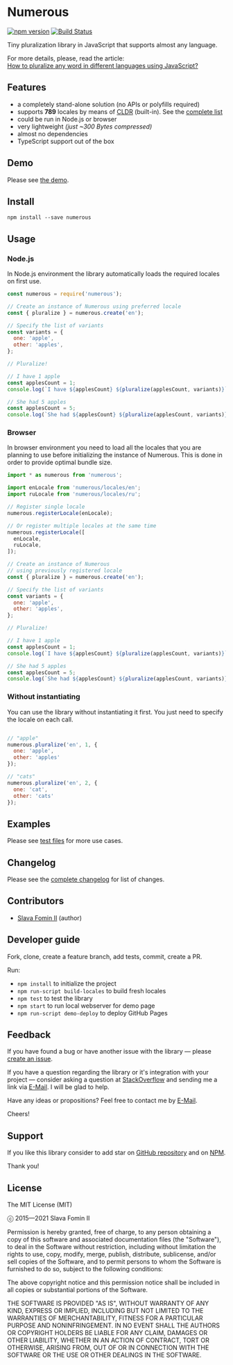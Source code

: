 
# Numerous

[![npm version](https://badge.fury.io/js/numerous.svg)][repo-npm]
[![Build Status](https://travis-ci.org/betsol/numerous.svg)](https://travis-ci.org/betsol/numerous)


Tiny pluralization library in JavaScript that supports almost any language.

For more details, please, read the article:<br>
[How to pluralize any word in different languages using JavaScript?][article]


## Features

- a completely stand-alone solution (no APIs or polyfills required)
- supports **789** locales by means of [CLDR][lib-cldr] (built-in).
  See the [complete list][locales]
- could be run in Node.js or browser
- very lightweight *(just ~300 Bytes compressed)*
- almost no dependencies
- TypeScript support out of the box


## Demo

Please see [the demo][site].


## Install

```shell
npm install --save numerous
```


## Usage

### Node.js

In Node.js environment the library automatically loads
the required locales on first use.

```js
const numerous = require('numerous');

// Create an instance of Numerous using preferred locale
const { pluralize } = numerous.create('en');

// Specify the list of variants
const variants = {
  one: 'apple',
  other: 'apples',
};

// Pluralize!

// I have 1 apple
const applesCount = 1;
console.log(`I have ${applesCount} ${pluralize(applesCount, variants)}`);

// She had 5 apples
const applesCount = 5;
console.log(`She had ${applesCount} ${pluralize(applesCount, variants)}`);
```


### Browser

In browser environment you need to load all the locales that you are
planning to use before initializing the instance of Numerous.
This is done in order to provide optimal bundle size.

```js
import * as numerous from 'numerous';

import enLocale from 'numerous/locales/en';
import ruLocale from 'numerous/locales/ru';

// Register single locale
numerous.registerLocale(enLocale);

// Or register multiple locales at the same time
numerous.registerLocale([
  enLocale,
  ruLocale,
]);

// Create an instance of Numerous
// using previously registered locale
const { pluralize } = numerous.create('en');

// Specify the list of variants
const variants = {
  one: 'apple',
  other: 'apples',
};

// Pluralize!

// I have 1 apple
const applesCount = 1;
console.log(`I have ${applesCount} ${pluralize(applesCount, variants)}`);

// She had 5 apples
const applesCount = 5;
console.log(`She had ${applesCount} ${pluralize(applesCount, variants)}`);
```


### Without instantiating

You can use the library without instantiating it first.
You just need to specify the locale on each call.

```js

// "apple"
numerous.pluralize('en', 1, {
  one: 'apple',
  other: 'apples'
});

// "cats"
numerous.pluralize('en', 2, {
  one: 'cat',
  other: 'cats'
});
```

## Examples

Please see [test files](./test) for more use cases.


## Changelog

Please see the [complete changelog][changelog] for list of changes.


## Contributors

- [Slava Fomin II](https://github.com/slavafomin) (author)


## Developer guide

Fork, clone, create a feature branch, add tests, commit, create a PR.

Run:

- `npm install` to initialize the project
- `npm run-script build-locales` to build fresh locales
- `npm test` to test the library
- `npm start` to run local webserver for demo page
- `npm run-script demo-deploy` to deploy GitHub Pages


## Feedback

If you have found a bug or have another issue with the library —
please [create an issue][new-issue].

If you have a question regarding the library or it's integration with your project —
consider asking a question at [StackOverflow][so-ask] and sending me a
link via [E-Mail][email]. I will be glad to help.

Have any ideas or propositions? Feel free to contact me by [E-Mail][email].

Cheers!


## Support

If you like this library consider to add star on [GitHub repository][repo-gh]
and on [NPM][repo-npm].

Thank you!


## License

The MIT License (MIT)

ⓒ 2015—2021 Slava Fomin II

Permission is hereby granted, free of charge, to any person obtaining a copy
of this software and associated documentation files (the "Software"), to deal
in the Software without restriction, including without limitation the rights
to use, copy, modify, merge, publish, distribute, sublicense, and/or sell
copies of the Software, and to permit persons to whom the Software is
furnished to do so, subject to the following conditions:

The above copyright notice and this permission notice shall be included in
all copies or substantial portions of the Software.

THE SOFTWARE IS PROVIDED "AS IS", WITHOUT WARRANTY OF ANY KIND, EXPRESS OR
IMPLIED, INCLUDING BUT NOT LIMITED TO THE WARRANTIES OF MERCHANTABILITY,
FITNESS FOR A PARTICULAR PURPOSE AND NONINFRINGEMENT. IN NO EVENT SHALL THE
AUTHORS OR COPYRIGHT HOLDERS BE LIABLE FOR ANY CLAIM, DAMAGES OR OTHER
LIABILITY, WHETHER IN AN ACTION OF CONTRACT, TORT OR OTHERWISE, ARISING FROM,
OUT OF OR IN CONNECTION WITH THE SOFTWARE OR THE USE OR OTHER DEALINGS IN
THE SOFTWARE.


  [changelog]: CHANGELOG.md
  [contributors]: https://github.com/betsol/numerous/graphs/contributors
  [so-ask]: http://stackoverflow.com/questions/ask?tags=node.js
  [email]: mailto:slava@fomin.io
  [new-issue]: https://github.com/betsol/numerous/issues/new
  [locales]: docs/locales.md
  [lib-cldr]: https://github.com/papandreou/node-cldr
  [repo-gh]: https://github.com/betsol/numerous
  [repo-npm]: https://www.npmjs.com/package/numerous
  [site]: http://betsol.github.io/numerous/
  [article]: https://gist.github.com/slavafomin/f2e5259cab17d55af5d9fa4c2c2baa08
